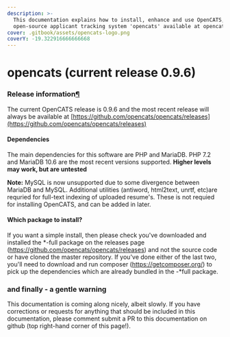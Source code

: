 ```yaml
---
description: >-
  This documentation explains how to install, enhance and use OpenCATS, the free
  open-source applicant tracking system 'opencats' available at opencats.org
cover: .gitbook/assets/opencats-logo.png
coverY: -19.322916666666668
---
```


# opencats (current release 0.9.6)

### Release information[¶](broken-reference)

The current OpenCATS release is 0.9.6 and the most recent release will always be available at [https://github.com/opencats/opencats/releases](https://github.com/opencats/opencats/releases)

#### Dependencies

The main dependencies for this software are PHP and MariaDB. PHP 7.2 and MariaDB 10.6 are the most recent versions supported. 
**Higher levels may work, but are untested** 

**Note:** MySQL is now unsupported due to some divergence between MariaDB and MySQL. Additional utilities (antiword, html2text, unrtf, etc)are requried for full-text indexing of uploaded resume's. These is not requied for installing OpenCATS, and can be added in later.

#### Which package to install?
If you want a simple install, then please check you've downloaded and installed the *-full package on the releases page (https://github.com/opencats/opencats/releases) and not the source code or have cloned the master repository. If you've  done either of the last two, you'll need to download and run composer (https://getcomposer.org/) to pick up the dependencies which are already bundled in the -*full package. 

### and finally - a gentle warning

This documentation is coming along nicely, albeit slowly. If you have corrections or requests for anything that should be included in this documentation, please comment submit a PR to this documentation on github (top right-hand corner of this page!).
